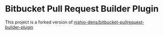 Bitbucket Pull Request Builder Plugin
=====================================

This project is a forked version of [nishio-dens/bitbucket-pullrequest-builder-plugin](https://github.com/nishio-dens/bitbucket-pullrequest-builder-plugin)
